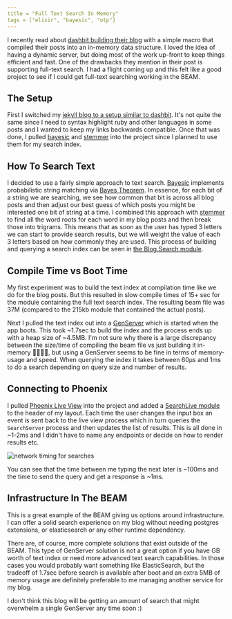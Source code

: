```yaml
---
title = "Full Text Search In Memory"
tags = ["elixir", "bayesic", "otp"]
---
```


I recently read about [dashbit building their blog](https://dashbit.co/blog/welcome-to-our-blog-how-it-was-made) with a simple macro that compiled their posts into an in-memory data structure.
I loved the idea of having a dynamic server, but doing most of the work up-front to keep things efficient and fast.
One of the drawbacks they mention in their post is supporting full-text search.
I had a flight coming up and this felt like a good project to see if I could get full-text searching working in the BEAM.

## The Setup

First I switched my [jekyll blog to a setup similar to dashbit]().
It's not quite the same since I need to syntax highlight ruby and other languages in some posts and I wanted to keep my links backwards compatible.
Once that was done, I pulled [bayesic](https://hex.pm/packages/bayesic) and [stemmer](https://hex.pm/packages/stemmer) into the project since I planned to use them for my search index.

## How To Search Text

I decided to use a fairly simple approach to text search.
[Bayesic](https://hex.pm/packages/bayesic) implements probabilistic string matching via [Bayes Theorem](https://en.wikipedia.org/wiki/Bayes%27_theorem).
In essence, for each bit of a string we are searching, we see how common that bit is across all blog posts and then adjust our best guess of which posts you might be interested one bit of string at a time.
I combined this approach with [stemmer](https://hex.pm/packages/stemmer) to find all the word roots for each word in my blog posts and then break those into trigrams.
This means that as soon as the user has typed 3 letters we can start to provide search results, but we will weight the value of each 3 letters based on how commonly they are used.
This process of building and querying a search index can be seen in [the Blog.Search module](#).

## Compile Time vs Boot Time

My first experiment was to build the text index at compilation time like we do for the blog posts.
But this resulted in slow compile times of 15+ sec for the module containing the full text search index.
The resulting beam file was 37M (compared to the 215kb module that contained the actual posts).

Next I pulled the text index out into a [GenServer](https://github.com/elixir-lang/elixir/blob/v1.10.1/lib/elixir/lib/gen_server.ex) which is started when the app boots.
This took ~1.7sec to build the index and the process ends up with a heap size of ~4.5MB.
I'm not sure why there is a large discrepancy between the size/time of compiling the beam file vs just building it in-memory 🤷‍♂️🤷‍♀️, but using a GenServer seems to be fine in terms of memory-usage and speed.
When querying the index it takes between 60µs and 1ms to do a search depending on query size and number of results.

## Connecting to Phoenix

I pulled [Phoenix Live View](https://github.com/phoenixframework/phoenix_live_view/blob/v0.7.1/lib/phoenix_live_view.ex) into the project and added a [SearchLive module]() to the header of my layout.
Each time the user changes the input box an event is sent back to the live view process which in turn queries the `SearchServer` process and then updates the list of results.
This is all done in ~1-2ms and I didn't have to name any endpoints or decide on how to render results etc.

![network timing for searches](/assets/images/2020-02-18/query_network_timing.png)

You can see that the time between me typing the next later is ~100ms and the time to send the query and get a response is ~1ms.

## Infrastructure In The BEAM

This is a great example of the BEAM giving us options around infrastructure.
I can offer a solid search experience on my blog without needing postgres extensions, or elasticsearch or any other runtime dependency.

There are, of course, more complete solutions that exist outside of the BEAM.
This type of GenServer solution is not a great option if you have GB worth of text index or need more advanced text search capabilities.
In those cases you would probably want something like ElasticSearch, but the tradeoff of 1.7sec before search is available after boot and an extra 5MB of memory usage are definitely preferable to me managing another service for my blog.

I don't think this blog will be getting an amount of search that might overwhelm a single GenServer any time soon :)